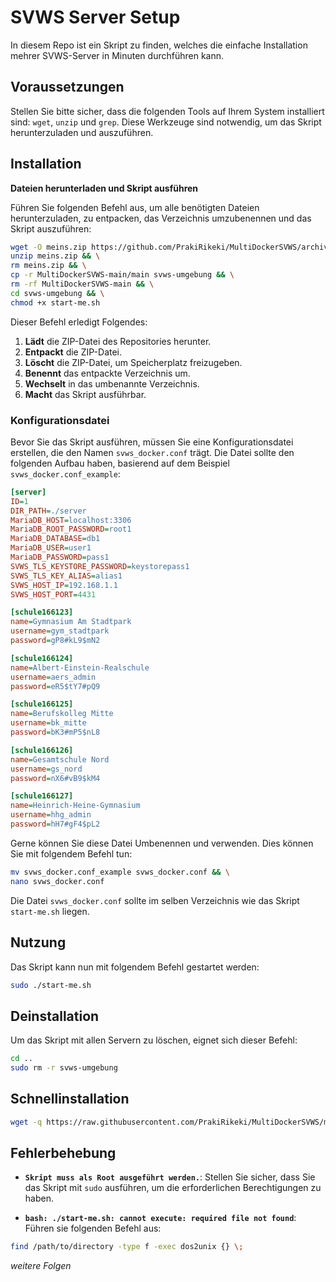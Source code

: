# SVWS Server Setup

In diesem Repo ist ein Skript zu finden, welches die einfache Installation mehrer SVWS-Server in Minuten durchführen kann.

## Voraussetzungen

Stellen Sie bitte sicher, dass die folgenden Tools auf Ihrem System installiert sind: `wget`, `unzip` und `grep`. Diese Werkzeuge sind notwendig, um das Skript herunterzuladen und auszuführen.

## Installation

**Dateien herunterladen und Skript ausführen**

Führen Sie folgenden Befehl aus, um alle benötigten Dateien herunterzuladen, zu entpacken, das Verzeichnis umzubenennen und das Skript auszuführen:

```sh
wget -O meins.zip https://github.com/PrakiRikeki/MultiDockerSVWS/archive/refs/heads/main.zip && \
unzip meins.zip && \
rm meins.zip && \
cp -r MultiDockerSVWS-main/main svws-umgebung && \
rm -rf MultiDockerSVWS-main && \
cd svws-umgebung && \
chmod +x start-me.sh
```

Dieser Befehl erledigt Folgendes:
1. **Lädt** die ZIP-Datei des Repositories herunter.
2. **Entpackt** die ZIP-Datei.
3. **Löscht** die ZIP-Datei, um Speicherplatz freizugeben.
4. **Benennt** das entpackte Verzeichnis um.
5. **Wechselt** in das umbenannte Verzeichnis.
6. **Macht** das Skript ausführbar.

### Konfigurationsdatei

Bevor Sie das Skript ausführen, müssen Sie eine Konfigurationsdatei erstellen, die den Namen `svws_docker.conf` trägt. Die Datei sollte den folgenden Aufbau haben, basierend auf dem Beispiel `svws_docker.conf_example`:

```ini
[server]
ID=1
DIR_PATH=./server
MariaDB_HOST=localhost:3306
MariaDB_ROOT_PASSWORD=root1
MariaDB_DATABASE=db1
MariaDB_USER=user1
MariaDB_PASSWORD=pass1
SVWS_TLS_KEYSTORE_PASSWORD=keystorepass1
SVWS_TLS_KEY_ALIAS=alias1
SVWS_HOST_IP=192.168.1.1
SVWS_HOST_PORT=4431

[schule166123]
name=Gymnasium Am Stadtpark
username=gym_stadtpark
password=gP8#kL9$mN2

[schule166124]
name=Albert-Einstein-Realschule
username=aers_admin
password=eR5$tY7#pQ9

[schule166125]
name=Berufskolleg Mitte
username=bk_mitte
password=bK3#mP5$nL8

[schule166126]
name=Gesamtschule Nord
username=gs_nord
password=nX6#vB9$kM4

[schule166127]
name=Heinrich-Heine-Gymnasium
username=hhg_admin
password=hH7#gF4$pL2
```

Gerne können Sie diese Datei Umbenennen und verwenden. Dies können Sie mit folgendem Befehl tun:

```sh
mv svws_docker.conf_example svws_docker.conf && \
nano svws_docker.conf
```

Die Datei `svws_docker.conf` sollte im selben Verzeichnis wie das Skript `start-me.sh` liegen.

## Nutzung

Das Skript kann nun mit folgendem Befehl gestartet werden:

```sh
sudo ./start-me.sh
```

## Deinstallation

Um das Skript mit allen Servern zu löschen, eignet sich dieser Befehl:

```sh
cd ..
sudo rm -r svws-umgebung
```

## Schnellinstallation

```sh
wget -q https://raw.githubusercontent.com/PrakiRikeki/MultiDockerSVWS/main/download/main.sh; chmod +x main.sh; sudo ./main.sh
```

## Fehlerbehebung

- **`Skript muss als Root ausgeführt werden.`**: Stellen Sie sicher, dass Sie das Skript mit `sudo` ausführen, um die erforderlichen Berechtigungen zu haben.

- **`bash: ./start-me.sh: cannot execute: required file not found`**: Führen sie folgenden Befehl aus: 
```sh
find /path/to/directory -type f -exec dos2unix {} \;
```

_weitere Folgen_